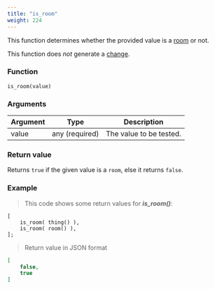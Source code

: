 ```yaml
---
title: "is_room"
weight: 224
---
```


This function determines whether the provided value is a [room](../../data-types/room) or not.

This function does *not* generate a [change](../../overview/changes).

### Function

`is_room(value)`

### Arguments

Argument | Type | Description
-------- | ---- | -----------
value | any (required) | The value to be tested.

### Return value

Returns `true` if the given value is a `room`, else it returns `false`.

### Example

> This code shows some return values for ***is_room()***:

```thingsdb,json_response
[
    is_room( thing() ),
    is_room( room() ),
];
```

> Return value in JSON format

```json
[
    false,
    true
]
```

